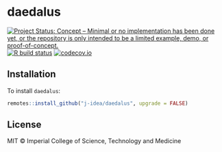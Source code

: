 # daedalus

<!-- badges: start -->
[![Project Status: Concept – Minimal or no implementation has been done yet, or the repository is only intended to be a limited example, demo, or proof-of-concept.](https://www.repostatus.org/badges/latest/concept.svg)](https://www.repostatus.org/#concept)
[![R build status](https://github.com/j-idea/daedalus/workflows/R-CMD-check/badge.svg)](https://github.com/j-idea/daedalus/actions/workflows/R-CMD-check.yaml)
[![codecov.io](https://codecov.io/github/j-idea/daedalus/coverage.svg?branch=main)](https://codecov.io/github/j-idea/daedalus?branch=main)
<!-- badges: end -->

## Installation

To install `daedalus`:

```r
remotes::install_github("j-idea/daedalus", upgrade = FALSE)
```

## License

MIT © Imperial College of Science, Technology and Medicine
